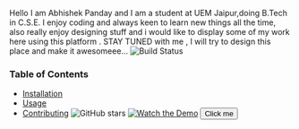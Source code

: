 Hello I am Abhishek Panday and I am a student at UEM Jaipur,doing B.Tech in C.S.E.
I enjoy coding and always keen to learn new things all the time,
also really enjoy designing stuff and i would like to display some of my work here using this platform .
STAY TUNED with me , I will try to design this place and make it awesomeee...
![Build Status](https://img.shields.io/travis/username/repo.svg)
### Table of Contents
- [Installation](#installation)
- [Usage](#usage)
- [Contributing](#contributing)
![GitHub stars](https://img.shields.io/github/stars/username/repo.svg?style=social)
[![Watch the Demo](https://img.youtube.com/vi/VIDEO_ID/0.jpg)](https://www.youtube.com/watch?v=VIDEO_ID)
<button onclick="alert('Hello, World!')">Click me</button>


